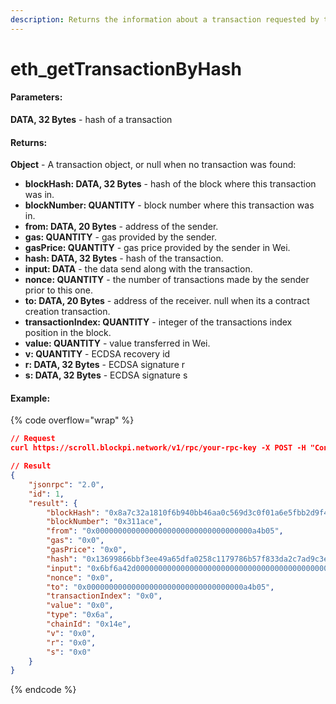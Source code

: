 ```yaml
---
description: Returns the information about a transaction requested by transaction hash.
---
```


# eth\_getTransactionByHash

#### **Parameters:**

**DATA, 32 Bytes** - hash of a transaction

#### **Returns:**

**Object** - A transaction object, or null when no transaction was found:

* **blockHash: DATA, 32 Bytes** - hash of the block where this transaction was in.
* **blockNumber: QUANTITY** - block number where this transaction was in.
* **from: DATA, 20 Bytes** - address of the sender.
* **gas: QUANTITY** - gas provided by the sender.
* **gasPrice: QUANTITY** - gas price provided by the sender in Wei.
* **hash: DATA, 32 Bytes** - hash of the transaction.
* **input: DATA** - the data send along with the transaction.
* **nonce: QUANTITY** - the number of transactions made by the sender prior to this one.
* **to: DATA, 20 Bytes** - address of the receiver. null when its a contract creation transaction.
* **transactionIndex: QUANTITY** - integer of the transactions index position in the block.
* **value: QUANTITY** - value transferred in Wei.
* **v: QUANTITY** - ECDSA recovery id
* **r: DATA, 32 Bytes** - ECDSA signature r
* **s: DATA, 32 Bytes** - ECDSA signature s

#### Example:

{% code overflow="wrap" %}
```json
// Request
curl https://scroll.blockpi.network/v1/rpc/your-rpc-key -X POST -H "Content-Type: application/json" --data '{"jsonrpc":"2.0","method":"eth_getTransactionByHash","params":["0x13699866bbf3ee49a65dfa0258c1179786b57f833da2c7ad9c3ef1f2f596afba"],"id":1}'

// Result
{
    "jsonrpc": "2.0",
    "id": 1,
    "result": {
        "blockHash": "0x8a7c32a1810f6b940bb46aa0c569d3c0f01a6e5fbb2d9f471cb2124b5eccea29",
        "blockNumber": "0x311ace",
        "from": "0x00000000000000000000000000000000000a4b05",
        "gas": "0x0",
        "gasPrice": "0x0",
        "hash": "0x13699866bbf3ee49a65dfa0258c1179786b57f833da2c7ad9c3ef1f2f596afba",
        "input": "0x6bf6a42d000000000000000000000000000000000000000000000000000000000000000000000000000000000000000000000000000000000000000000000000007a8f910000000000000000000000000000000000000000000000000000000000311ace0000000000000000000000000000000000000000000000000000000000000001",
        "nonce": "0x0",
        "to": "0x00000000000000000000000000000000000a4b05",
        "transactionIndex": "0x0",
        "value": "0x0",
        "type": "0x6a",
        "chainId": "0x14e",
        "v": "0x0",
        "r": "0x0",
        "s": "0x0"
    }
}
```
{% endcode %}
